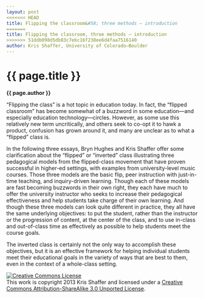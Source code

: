 ```yaml
---
layout: post
<<<<<<< HEAD
title: Flipping the classroom&#58; three methods – introduction
=======
title: Flipping the classroom, three methods – introduction
>>>>>>> 51ddb098d5db83c7ebc16f238ee6d4faa7516140
author: Kris Shaffer, University of Colorado–Boulder
---
```


{{ page.title }}
================

**{{ page.author }}**

“Flipping the class” is a hot topic in education today. In fact, the “flipped classroom” has become somewhat of a buzzword in some education—and especially education technology—circles. However, as some use this relatively new term uncritically, and others seek to co-opt it to hawk a product, confusion has grown around it, and many are unclear as to what a “flipped” class is.

In the following three essays, Bryn Hughes and Kris Shaffer offer some clarification about the “flipped” or “inverted” class illustrating three pedagogical models from the flipped-class movement that have proven successful in higher-ed settings, with examples from university-level music courses. Those three models are the basic flip, peer instruction with just-in-time teaching, and inquiry-driven learning. Though each of these models are fast becoming buzzwords in their own right, they each have much to offer the university instructor who seeks to increase their pedagogical effectiveness and help students take charge of their own learning. And though these three models can look quite different in practice, they all have the same underlying objectives: to put the student, rather than the instructor or the progression of content, at the center of the class, and to use in-class and out-of-class time as effectively as possible to help students meet the course goals.

The inverted class is certainly not the only way to accomplish these objectives, but it is an effective framework for helping individual students meet their educational goals in the variety of ways that are best to them, even in the context of a whole-class setting.


<a rel="license" href="http://creativecommons.org/licenses/by-sa/3.0/"><img alt="Creative Commons License" style="border-width:0" src="http://i.creativecommons.org/l/by-sa/3.0/88x31.png" /></a><br />This work is copyright 2013 Kris Shaffer and licensed under a <a rel="license" href="http://creativecommons.org/licenses/by-sa/3.0/">Creative Commons Attribution-ShareAlike 3.0 Unported License</a>.


